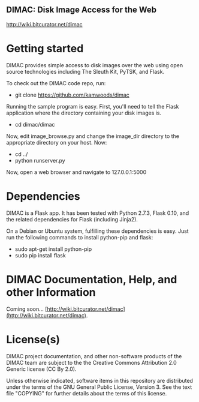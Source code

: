 DIMAC: Disk Image Access for the Web
------------------------------------
<http://wiki.bitcurator.net/dimac>

# Getting started

DIMAC provides simple access to disk images over the web using open source technologies including
The Sleuth Kit, PyTSK, and Flask.

To check out the DIMAC code repo, run:

* git clone https://github.com/kamwoods/dimac

Running the sample program is easy. First, you'll need to tell the Flask application where the directory containing your disk images is.

* cd dimac/dimac

Now, edit image\_browse.py and change the image\_dir directory to the appropriate directory on your host. Now:

* cd ../
* python runserver.py

Now, open a web browser and navigate to 127.0.0.1:5000

# Dependencies

DIMAC is a Flask app. It has been tested with Python 2.7.3, Flask 0.10, and the related dependencies for Flask (including Jinja2).

On a Debian or Ubuntu system, fulfilling these dependencies is easy. Just run the following commands to install python-pip and flask:

* sudo apt-get install python-pip
* sudo pip install flask

# DIMAC Documentation, Help, and other Information

Coming soon...
[http://wiki.bitcurator.net/dimac](http://wiki.bitcurator.net/dimac).

# License(s)

DIMAC project documentation, and other non-software products of the DIMAC team are subject to the the Creative Commons Attribution 2.0 Generic license (CC By 2.0).

Unless otherwise indicated, software items in this repository are distributed under the terms of the GNU General Public License, Version 3. See the text file "COPYING" for further details about the terms of this license.


